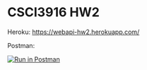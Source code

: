 # CSCI3916 HW2

Heroku: https://webapi-hw2.herokuapp.com/

Postman:

[![Run in Postman](https://run.pstmn.io/button.svg)](https://app.getpostman.com/run-collection/c5a6f3a856b0782e9979)



